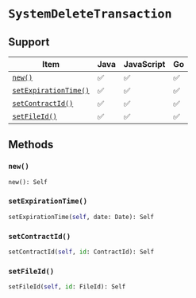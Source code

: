 # `SystemDeleteTransaction`

## Support

| Item | Java | JavaScript | Go
| - | - | - | - |
| [`new()`](#new) | ✅ | ✅ | ✅
| [`setExpirationTime()`](#setExpirationTime) | ✅ | ✅ | ✅
| [`setContractId()`](#setContractId) | ✅ | ✅ | ✅
| [`setFileId()`](#setFileId) | ✅ | ✅ | ✅

## Methods

### `new()`

```python
new(): Self
```

### `setExpirationTime()`

```python
setExpirationTime(self, date: Date): Self
```

### `setContractId()`

```python
setContractId(self, id: ContractId): Self
```

### `setFileId()`

```python
setFileId(self, id: FileId): Self
```

